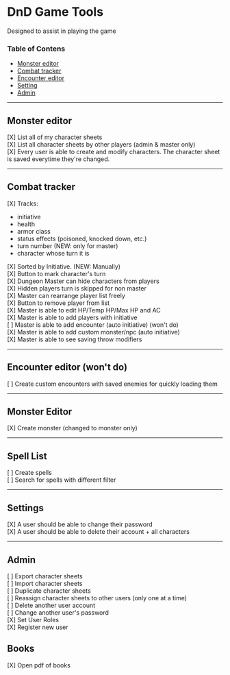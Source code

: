 # DnD Game Tools

Designed to assist in playing the game

### Table of Contens
- [Monster editor](#character-editor)
- [Combat tracker](#combat-tracker)
- [Encounter editor](#encounter-editor)
- [Setting](#settings)
- [Admin](#admin)

---

## Monster editor

[X] List all of my character sheets  
[X] List all character sheets by other players (admin & master only)  
[X] Every user is able to create and modify characters. The character sheet is saved 
everytime they're changed.

---

## Combat tracker

[X] Tracks:
* initiative
* health
* armor class
* status effects (poisoned, knocked down, etc.)
* turn number (NEW: only for master)
* character whose turn it is

[X] Sorted by Initiative. (NEW: Manually)  
[X] Button to mark character's turn  
[X] Dungeon Master can hide characters from players  
[X] Hidden players turn is skipped for non master  
[X] Master can rearrange player list freely  
[X] Button to remove player from list  
[X] Master is able to edit HP/Temp HP/Max HP and AC  
[X] Master is able to add players with initiative  
[ ] Master is able to add encounter (auto initiative) (won't do)  
[X] Master is able to add custom monster/npc (auto initiative)  
[X] Master is able to see saving throw modifiers  

---

## Encounter editor (won't do)

[ ] Create custom encounters with saved enemies for quickly loading them

---

## Monster Editor

[X] Create monster (changed to monster only) 

---

## Spell List

[ ] Create spells  
[ ] Search for spells with different filter  

---

## Settings

[X] A user should be able to change their password  
[X] A user should be able to delete their account + all characters

---

## Admin 

[ ] Export character sheets  
[ ] Import character sheets  
[ ] Duplicate character sheets  
[ ] Reassign character sheets to other users (only one at a time)  
[ ] Delete another user account  
[ ] Change another user's password  
[X] Set User Roles  
[X] Register new user

## Books

[X] Open pdf of books  
